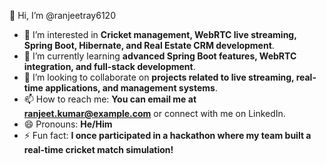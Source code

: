 👋 Hi, I’m @ranjeetray6120
- 👀 I’m interested in **Cricket management, WebRTC live streaming, Spring Boot, Hibernate, and Real Estate CRM development**.
- 🌱 I’m currently learning **advanced Spring Boot features, WebRTC integration, and full-stack development**.
- 💞️ I’m looking to collaborate on **projects related to live streaming, real-time applications, and management systems**.
- 📫 How to reach me: **You can email me at ranjeet.kumar@example.com** or connect with me on LinkedIn.
- 😄 Pronouns: **He/Him**
- ⚡ Fun fact: **I once participated in a hackathon where my team built a real-time cricket match simulation!**

<!---
ranjeetray6120/ranjeetray6120 is a ✨ special ✨ repository because its `README.md` (this file) appears on your GitHub profile.
You can click the Preview link to take a look at your changes.
--->
